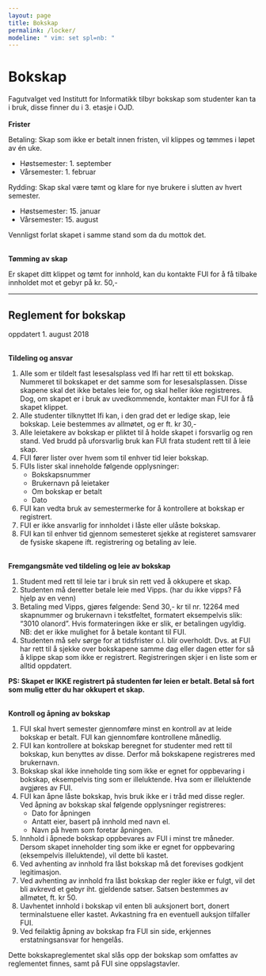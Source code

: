 ```yaml
---
layout: page
title: Bokskap
permalink: /locker/
modeline: " vim: set spl=nb: "
---
```


# Bokskap

Fagutvalget ved Institutt for Informatikk tilbyr bokskap som studenter kan ta i bruk, disse finner du i 3. etasje i OJD.
<br><br>
**Frister**

Betaling: Skap som ikke er betalt innen fristen, vil klippes og tømmes i løpet av én uke.
* Høstsemester: 1. september
* Vårsemester: 1. februar

Rydding: Skap skal være tømt og klare for nye brukere i slutten av hvert semester.
* Høstsemester: 15. januar
* Vårsemester: 15. august

Vennligst forlat skapet i samme stand som da du mottok det.
<br><br>

**Tømming av skap**

Er skapet ditt klippet og tømt for innhold, kan du kontakte FUI for å få tilbake innholdet mot et gebyr på kr. 50,-

---

## Reglement for bokskap
oppdatert 1. august 2018
<br><br>

**Tildeling og ansvar**
1. Alle som er tildelt fast lesesalsplass ved Ifi har rett til ett bokskap. Nummeret til bokskapet er det samme som for lesesalsplassen. Disse skapene skal det ikke betales leie for, og skal heller ikke registreres. Dog, om skapet er i bruk av uvedkommende, kontakter man FUI for å få skapet klippet.
2. Alle studenter tilknyttet Ifi kan, i den grad det er ledige skap, leie bokskap. Leie bestemmes av allmøtet, og er ft. kr 30,-
3. Alle leietakere av bokskap er pliktet til å holde skapet i forsvarlig og ren stand. Ved brudd på uforsvarlig bruk kan FUI frata student rett til å leie skap.
4. FUI fører lister over hvem som til enhver tid leier bokskap.
5. FUIs lister skal inneholde følgende opplysninger:
    * Bokskapsnummer
    * Brukernavn på leietaker
    * Om bokskap er betalt
    * Dato
6. FUI kan vedta bruk av semestermerke for å kontrollere at bokskap er registrert.
7. FUI er ikke ansvarlig for innholdet i låste eller ulåste bokskap.
8. FUI kan til enhver tid gjennom semesteret sjekke at registeret samsvarer de fysiske skapene ift. registrering og betaling av leie.
<br><br>

**Fremgangsmåte ved tildeling og leie av bokskap**
1. Student med rett til leie tar i bruk sin rett ved å okkupere et skap.
2. Studenten må deretter betale leie med Vipps. (har du ikke vipps? Få hjelp av en venn)
3. Betaling med Vipps, gjøres følgende: Send 30,- kr til nr. 12264 med skapnummer og brukernavn i tekstfeltet, formatert eksempelvis slik: “3010 olanord”. Hvis formateringen ikke er slik, er betalingen ugyldig. NB: det er ikke mulighet for å betale kontant til FUI.
4. Studenten må selv sørge for at tidsfrister o.l. blir overholdt. Dvs. at FUI har rett til å sjekke over bokskapene samme dag eller dagen etter for så å klippe skap som ikke er registrert. Registreringen skjer i en liste som er alltid oppdatert.

**PS: Skapet er IKKE registrert på studenten før leien er betalt. Betal så fort som mulig etter du har okkupert et skap.**
<br><br>

**Kontroll og åpning av bokskap**
1. FUI skal hvert semester gjennomføre minst en kontroll av at leide bokskap er betalt. FUI kan gjennomføre kontrollene månedlig.
2. FUI kan kontrollere at bokskap beregnet for studenter med rett til bokskap, kun benyttes av disse. Derfor må bokskapene registreres med brukernavn.
3. Bokskap skal ikke inneholde ting som ikke er egnet for oppbevaring i bokskap, eksempelvis ting som er illeluktende. Hva som er illeluktende avgjøres av FUI.
4. FUI kan åpne låste bokskap, hvis bruk ikke er i tråd med disse regler. Ved åpning av bokskap skal følgende opplysninger registreres:
    * Dato for åpningen
    * Antatt eier, basert på innhold med navn el.
    * Navn på hvem som foretar åpningen.
5. Innhold i åpnede bokskap oppbevares av FUI i minst tre måneder. Dersom skapet inneholder ting som ikke er egnet for oppbevaring (eksempelvis illeluktende), vil dette bli kastet.
6. Ved avhenting av innhold fra låst bokskap må det forevises godkjent legitimasjon.
7. Ved avhenting av innhold fra låst bokskap der regler ikke er fulgt, vil det bli avkrevd et gebyr iht. gjeldende satser. Satsen bestemmes av allmøtet, ft. kr 50.
8. Uavhentet innhold i bokskap vil enten bli auksjonert bort, donert terminalstuene eller kastet. Avkastning fra en eventuell auksjon tilfaller FUI.
9. Ved feilaktig åpning av bokskap fra FUI sin side, erkjennes erstatningsansvar for hengelås.

Dette bokskapreglementet skal slås opp der bokskap som omfattes av reglementet finnes, samt på FUI sine oppslagstavler.